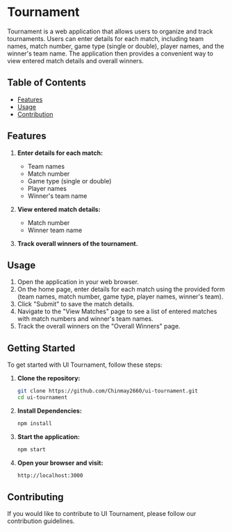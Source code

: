# Tournament

Tournament is a web application that allows users to organize and track tournaments. Users can enter details for each match, including team names, match number, game type (single or double), player names, and the winner's team name. The application then provides a convenient way to view entered match details and overall winners.

## Table of Contents

- [Features](#features)
- [Usage](#usage)
- [Contribution](#contribution)

## Features

1. **Enter details for each match:**
   - Team names
   - Match number
   - Game type (single or double)
   - Player names
   - Winner's team name

2. **View entered match details:**
   - Match number
   - Winner team name

3. **Track overall winners of the tournament.**

## Usage

1. Open the application in your web browser.
2. On the home page, enter details for each match using the provided form (team names, match number, game type, player names, winner's team).
3. Click "Submit" to save the match details.
4. Navigate to the "View Matches" page to see a list of entered matches with match numbers and winner's team names.
5. Track the overall winners on the "Overall Winners" page.

## Getting Started

To get started with UI Tournament, follow these steps:

1. **Clone the repository:**
   ```bash
   git clone https://github.com/Chinmay2660/ui-tournament.git
   cd ui-tournament
2. **Install Dependencies:**
   ```bash
   npm install
3. **Start the application:**
   ```bash
   npm start
4. **Open your browser and visit:**
   ```bash
   http://localhost:3000

## Contributing
If you would like to contribute to UI Tournament, please follow our contribution guidelines.
